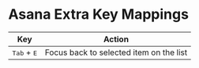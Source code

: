 # Asana Extra Key Mappings

| Key                           | Action                                  |
|-------------------------------|-----------------------------------------|
| <kbd>Tab</kbd> + <kbd>E</kbd> | Focus back to selected item on the list |
